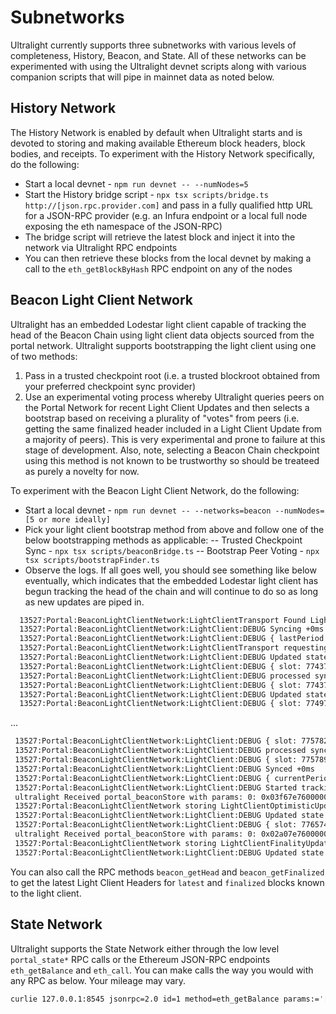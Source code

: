 # Subnetworks

Ultralight currently supports three subnetworks with various levels of completeness, History, Beacon, and State.  All of these networks can be experimented with using the Ultralight devnet scripts along with various companion scripts that will pipe in mainnet data as noted below.

## History Network

The History Network is enabled by default when Ultralight starts and is devoted to storing and making available Ethereum block headers, block bodies, and receipts.  To experiment with the History Network specifically, do the following:
- Start a local devnet - `npm run devnet -- --numNodes=5`
- Start the History bridge script - `npx tsx scripts/bridge.ts http://[json.rpc.provider.com]` and pass in a fully qualified http URL for a JSON-RPC provider (e.g. an Infura endpoint or a local full node exposing the eth namespace of the JSON-RPC)
- The bridge script will retrieve the latest block and inject it into the network via Ultralight RPC endpoints
- You can then retrieve these blocks from the local devnet by making a call to the `eth_getBlockByHash` RPC endpoint on any of the nodes

## Beacon Light Client Network
Ultralight has an embedded Lodestar light client capable of tracking the head of the Beacon Chain using light client data objects sourced from the portal network.  Ultralight supports bootstrapping the light client using one of two methods:
1) Pass in a trusted checkpoint root (i.e. a trusted blockroot obtained from your preferred checkpoint sync provider)
2) Use an experimental voting process whereby Ultralight queries peers on the Portal Network for recent Light Client Updates and then selects a bootstrap based on receiving a plurality of "votes" from peers (i.e. getting the same finalized header included in a Light Client Update from a majority of peers).  This is very experimental and prone to failure at this stage of development.  Also, note, selecting a Beacon Chain checkpoint using this method is not known to be trustworthy so should be treateed as purely a novelty for now.

To experiment with the Beacon Light Client Network, do the following:
- Start a local devnet - `npm run devnet -- --networks=beacon --numNodes=[5 or more ideally]`
- Pick your light client bootstrap method from above and follow one of the below bootstrapping methods as applicable:
  -- Trusted Checkpoint Sync - `npx tsx scripts/beaconBridge.ts`
  -- Bootstrap Peer Voting - `npx tsx scripts/bootstrapFinder.ts`
- Observe the logs.  If all goes well, you should see something like below eventually, which indicates that the embedded Lodestar light client has begun tracking the head of the chain and will continue to do so as long as new updates are piped in.

```sh
  13527:Portal:BeaconLightClientNetwork:LightClientTransport Found LightClientBootstrap locally.  Initializing light client... +0ms
  13527:Portal:BeaconLightClientNetwork:LightClient:DEBUG Syncing +0ms
  13527:Portal:BeaconLightClientNetwork:LightClient:DEBUG { lastPeriod: 945, currentPeriod: 947 } +1ms
  13527:Portal:BeaconLightClientNetwork:LightClientTransport requesting lightClientUpdatesByRange starting with period 945 and count 3 +15ms
  13527:Portal:BeaconLightClientNetwork:LightClient:DEBUG Updated state.optimisticHeader +19ms
  13527:Portal:BeaconLightClientNetwork:LightClient:DEBUG { slot: 7743724 } +0ms
  13527:Portal:BeaconLightClientNetwork:LightClient:DEBUG processed sync update +0ms
  13527:Portal:BeaconLightClientNetwork:LightClient:DEBUG { slot: 7743724 } +0ms
  13527:Portal:BeaconLightClientNetwork:LightClient:DEBUG Updated state.optimisticHeader +21ms
  13527:Portal:BeaconLightClientNetwork:LightClient:DEBUG { slot: 7749758 } +0ms
  ```
 ...
 ```sh
  13527:Portal:BeaconLightClientNetwork:LightClient:DEBUG { slot: 7757824 } +0ms
  13527:Portal:BeaconLightClientNetwork:LightClient:DEBUG processed sync update +0ms
  13527:Portal:BeaconLightClientNetwork:LightClient:DEBUG { slot: 7757893 } +0ms
  13527:Portal:BeaconLightClientNetwork:LightClient:DEBUG Synced +0ms
  13527:Portal:BeaconLightClientNetwork:LightClient:DEBUG { currentPeriod: 947 } +0ms
  13527:Portal:BeaconLightClientNetwork:LightClient:DEBUG Started tracking the head +1ms
  ultralight Received portal_beaconStore with params: 0: 0x03f67e760000000000,1: 0xbba4da96ac000000ffffffffffff7fffffffffffffffffffffffffffffffff... +14s
  13527:Portal:BeaconLightClientNetwork storing LightClientOptimisticUpdate content corresponding to 0x03f67e760000000000 +14s
  13527:Portal:BeaconLightClientNetwork:LightClient:DEBUG Updated state.optimisticHeader +14s
  13527:Portal:BeaconLightClientNetwork:LightClient:DEBUG { slot: 7765749 } +0ms
  ultralight Received portal_beaconStore with params: 0: 0x02a07e760000000000,1: 0xbba4da9670010000ad040000f5b30300000000000000000000000000000000... +429ms
  13527:Portal:BeaconLightClientNetwork storing LightClientFinalityUpdate content corresponding to 0x02a07e760000000000 +428ms
  13527:Portal:BeaconLightClientNetwork:LightClient:DEBUG Updated state.finalizedHeader +429ms
  ```

You can also call the RPC methods `beacon_getHead` and `beacon_getFinalized` to get the latest Light Client Headers for `latest` and `finalized` blocks known to the light client.

## State Network

Ultralight supports the State Network either through the low level `portal_state*` RPC calls or the Ethereum JSON-RPC endpoints `eth_getBalance` and `eth_call`.  You can make calls the way you would with any RPC as below.  Your mileage may vary.

```sh
curlie 127.0.0.1:8545 jsonrpc=2.0 id=1 method=eth_getBalance params:='["0x816E4a1589e363720c15c54dFD2eFd16f6377070","0x140cb3c"]'
```